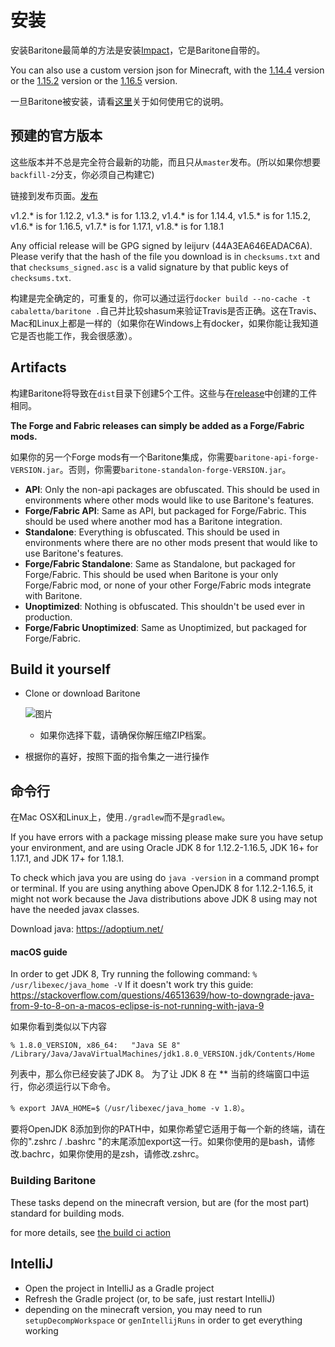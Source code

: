 # 安装

安装Baritone最简单的方法是安装[Impact](https://impactclient.net/)，它是Baritone自带的。

You can also use a custom version json for Minecraft, with the [1.14.4](https://www.dropbox.com/s/rkml3hjokd3qv0m/1.14.4-Baritone.zip?dl=1) version or the [1.15.2](https://www.dropbox.com/s/8rx6f0kts9hvd4f/1.15.2-Baritone.zip?dl=1) version or the [1.16.5](https://www.dropbox.com/s/i6f292o2i7o9acp/1.16.5-Baritone.zip?dl=1) version.

一旦Baritone被安装，请看[这里](USAGE.md)关于如何使用它的说明。

## 预建的官方版本
这些版本并不总是完全符合最新的功能，而且只从`master`发布。(所以如果你想要`backfill-2`分支，你必须自己构建它)

链接到发布页面。[发布](https://github.com/cabaletta/baritone/releases)

v1.2.* is for 1.12.2, v1.3.* is for 1.13.2, v1.4.* is for 1.14.4, v1.5.* is for 1.15.2, v1.6.* is for 1.16.5, v1.7.* is for 1.17.1, v1.8.* is for 1.18.1

Any official release will be GPG signed by leijurv (44A3EA646EADAC6A). Please verify that the hash of the file you download is in `checksums.txt` and that `checksums_signed.asc` is a valid signature by that public keys of `checksums.txt`. 

构建是完全确定的，可重复的，你可以通过运行`docker build --no-cache -t cabaletta/baritone .`自己并比较shasum来验证Travis是否正确。这在Travis、Mac和Linux上都是一样的（如果你在Windows上有docker，如果你能让我知道它是否也能工作，我会很感激）。


## Artifacts

构建Baritone将导致在``dist``目录下创建5个工件。这些与在[release](https://github.com/cabaletta/baritone/releases)中创建的工件相同。

**The Forge and Fabric releases can simply be added as a Forge/Fabric mods.**

如果你的另一个Forge mods有一个Baritone集成，你需要`baritone-api-forge-VERSION.jar`。否则，你需要`baritone-standalon-forge-VERSION.jar`。

- **API**: Only the non-api packages are obfuscated. This should be used in environments where other mods would like to use Baritone's features.
- **Forge/Fabric API**: Same as API, but packaged for Forge/Fabric. This should be used where another mod has a Baritone integration.
- **Standalone**: Everything is obfuscated. This should be used in environments where there are no other mods present that would like to use Baritone's features.
- **Forge/Fabric Standalone**: Same as Standalone, but packaged for Forge/Fabric. This should be used when Baritone is your only Forge/Fabric mod, or none of your other Forge/Fabric mods integrate with Baritone.
- **Unoptimized**: Nothing is obfuscated. This shouldn't be used ever in production.
- **Forge/Fabric Unoptimized**: Same as Unoptimized, but packaged for Forge/Fabric.

## Build it yourself
- Clone or download Baritone

  ![图片](https://i.imgur.com/kbqBtoN.png)
  - 如果你选择下载，请确保你解压缩ZIP档案。
- 根据你的喜好，按照下面的指令集之一进行操作

## 命令行
在Mac OSX和Linux上，使用`./gradlew`而不是`gradlew`。

If you have errors with a package missing please make sure you have setup your environment, and are using Oracle JDK 8 for 1.12.2-1.16.5, JDK 16+ for 1.17.1, and JDK 17+ for 1.18.1.

To check which java you are using do 
`java -version` in a command prompt or terminal.
If you are using anything above OpenJDK 8 for 1.12.2-1.16.5, it might not work because the Java distributions above JDK 8 using may not have the needed javax classes.

Download java: https://adoptium.net/
#### macOS guide
In order to get JDK 8, Try running the following command:
`% /usr/libexec/java_home -V`
If it doesn't work try this guide: https://stackoverflow.com/questions/46513639/how-to-downgrade-java-from-9-to-8-on-a-macos-eclipse-is-not-running-with-java-9

如果你看到类似以下内容

`% 1.8.0_VERSION, x86_64:	"Java SE 8"	/Library/Java/JavaVirtualMachines/jdk1.8.0_VERSION.jdk/Contents/Home`

列表中，那么你已经安装了JDK 8。
为了让 JDK 8 在 ** 当前的终端窗口中运行，你必须运行以下命令。

`% export JAVA_HOME=$（/usr/libexec/java_home -v 1.8）`。

要将OpenJDK 8添加到你的PATH中，如果你希望它适用于每一个新的终端，请在你的".zshrc / .bashrc "的末尾添加export这一行。如果你使用的是bash，请修改.bachrc，如果你使用的是zsh，请修改.zshrc。

### Building Baritone

These tasks depend on the minecraft version, but are (for the most part) standard for building mods.

for more details, see [the build ci action](/.github/workflows/gradle_build.yml)

## IntelliJ
- Open the project in IntelliJ as a Gradle project
- Refresh the Gradle project (or, to be safe, just restart IntelliJ)
- depending on the minecraft version, you may need to run `setupDecompWorkspace` or `genIntellijRuns` in order to get everything working